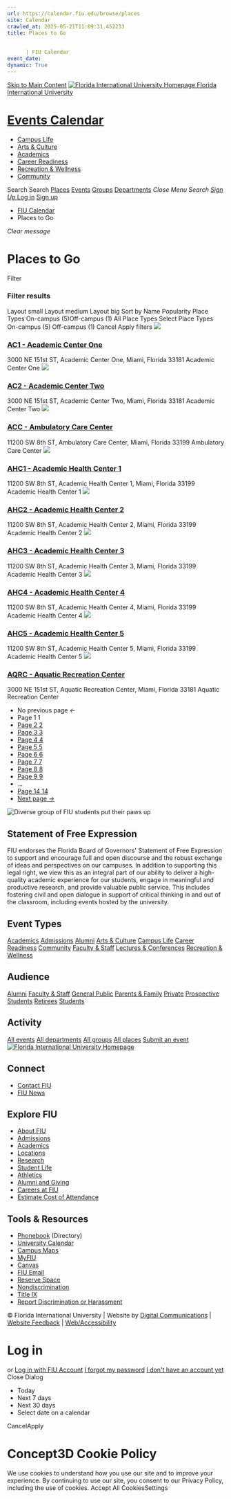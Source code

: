 ```yaml
---
url: https://calendar.fiu.edu/browse/places
site: Calendar
crawled_at: 2025-05-21T11:09:31.452233
title: Places to Go
    
    
      | FIU Calendar
event_date: 
dynamic: True
---
```


[Skip to Main Content](https://calendar.fiu.edu/search/places#main-content)
[![Florida International University Homepage](https://digicdn.fiu.edu/core/_assets/images/logo-top.png) Florida International University](https://www.fiu.edu)
# [Events Calendar ](https://calendar.fiu.edu/)
  * [Campus Life](https://calendar.fiu.edu/calendar?event_types%5B%5D=127595)
  * [Arts & Culture](https://calendar.fiu.edu/calendar?event_types%5B%5D=127590)
  * [Academics](https://calendar.fiu.edu/calendar?event_types%5B%5D=127582)
  * [Career Readiness](https://calendar.fiu.edu/calendar?event_types%5B%5D=127584)
  * [Recreation & Wellness](https://calendar.fiu.edu/calendar?event_types%5B%5D=127603)
  * [Community](https://calendar.fiu.edu/calendar?event_types%5B%5D=127601)


Search Search
[Places](https://calendar.fiu.edu/search/places) [Events](https://calendar.fiu.edu/calendar) [Groups](https://calendar.fiu.edu/search/groups) [Departments](https://calendar.fiu.edu/search/departments)
_Close Menu_
_Search_ [ _Sign Up_ ](https://calendar.fiu.edu/signup?school_id=234)
[Log in](https://calendar.fiu.edu/auth/shib_login?previous_url=https%3A%2F%2Fcalendar.fiu.edu%2Fadmin%2Fevents%2Fnew%2Fbasic-information) [Sign up](https://calendar.fiu.edu/signup?school_id=234)
  * [FIU Calendar](https://calendar.fiu.edu/)
  * Places to Go


_Clear message_
#  Places to Go 
Filter
### Filter results
Layout small Layout medium Layout big
Sort by
Name Popularity
Place Types On-campus (5)Off-campus (1)
All Place Types
Select Place Types On-campus (5) Off-campus (1)
Cancel Apply filters
[ ![](https://localist-images.azureedge.net/photos/728796/card/7c2266afa4f35b7c3ae0ea67e6051805ae8b9b07.jpg) ](https://calendar.fiu.edu/ac1)
### [AC1 - Academic Center One](https://calendar.fiu.edu/ac1)
3000 NE 151st ST, Academic Center One, Miami, Florida 33181
Academic Center One
[ ![](https://localist-images.azureedge.net/photos/664326/card/7eb1b843932ccca9c16245cc99f64d88370c9c69.jpg) ](https://calendar.fiu.edu/ac2)
### [AC2 - Academic Center Two](https://calendar.fiu.edu/ac2)
3000 NE 151st ST, Academic Center Two, Miami, Florida 33181
Academic Center Two
[ ![](https://localist-images.azureedge.net/photos/728797/card/87b0590996ed0afc90de76cc6ff93846d2134ccf.jpg) ](https://calendar.fiu.edu/acc)
### [ACC - Ambulatory Care Center](https://calendar.fiu.edu/acc)
11200 SW 8th ST, Ambulatory Care Center, Miami, Florida 33199
Ambulatory Care Center
[ ![](https://localist-images.azureedge.net/photos/728800/card/66a2c3dac1e6a8bddfbd7a272b589beb7faa7793.jpg) ](https://calendar.fiu.edu/ahc1)
### [AHC1 - Academic Health Center 1](https://calendar.fiu.edu/ahc1)
11200 SW 8th ST, Academic Health Center 1, Miami, Florida 33199
Academic Health Center 1
[ ![](https://localist-images.azureedge.net/photos/728802/card/d9c12e9d6e0f4b0147503189c0e5798d294e35d7.jpg) ](https://calendar.fiu.edu/ahc2)
### [AHC2 - Academic Health Center 2](https://calendar.fiu.edu/ahc2)
11200 SW 8th ST, Academic Health Center 2, Miami, Florida 33199
Academic Health Center 2
[ ![](https://localist-images.azureedge.net/photos/728803/card/2dd9801ca5f0817e73551858116ef379a3c9591b.jpg) ](https://calendar.fiu.edu/ahc3)
### [AHC3 - Academic Health Center 3](https://calendar.fiu.edu/ahc3)
11200 SW 8th ST, Academic Health Center 3, Miami, Florida 33199
Academic Health Center 3
[ ![](https://localist-images.azureedge.net/photos/728804/card/9ffbdf0f2c0966d6bec64d3c35f3b70a347ef216.jpg) ](https://calendar.fiu.edu/ahc4)
### [AHC4 - Academic Health Center 4](https://calendar.fiu.edu/ahc4)
11200 SW 8th ST, Academic Health Center 4, Miami, Florida 33199
Academic Health Center 4
[ ![](https://localist-images.azureedge.net/photos/728805/card/562088380048123d525aab09902358c6433f20ac.jpg) ](https://calendar.fiu.edu/ahc5)
### [AHC5 - Academic Health Center 5](https://calendar.fiu.edu/ahc5)
11200 SW 8th ST, Academic Health Center 5, Miami, Florida 33199
Academic Health Center 5
[ ![](https://localist-images.azureedge.net/photos/664326/card/7eb1b843932ccca9c16245cc99f64d88370c9c69.jpg) ](https://calendar.fiu.edu/aqrc)
### [AQRC - Aquatic Recreation Center](https://calendar.fiu.edu/aqrc)
3000 NE 151st ST, Aquatic Recreation Center, Miami, Florida 33181
Aquatic Recreation Center
  * No previous page _←_
  * Page 1 1
  * [ Page 2 2 ](https://calendar.fiu.edu/search/places/2)
  * [ Page 3 3 ](https://calendar.fiu.edu/search/places/3)
  * [ Page 4 4 ](https://calendar.fiu.edu/search/places/4)
  * [ Page 5 5 ](https://calendar.fiu.edu/search/places/5)
  * [ Page 6 6 ](https://calendar.fiu.edu/search/places/6)
  * [ Page 7 7 ](https://calendar.fiu.edu/search/places/7)
  * [ Page 8 8 ](https://calendar.fiu.edu/search/places/8)
  * [ Page 9 9 ](https://calendar.fiu.edu/search/places/9)
  * …
  * [ Page 14 14 ](https://calendar.fiu.edu/search/places/14)
  * [ Next page _→_ ](https://calendar.fiu.edu/search/places/2)


![Diverse group of FIU students put their paws up](https://www.fiu.edu/_assets/images/thumbnail-students-paw.jpg)
## Statement of Free Expression
FIU endorses the Florida Board of Governors' Statement of Free Expression to support and encourage full and open discourse and the robust exchange of ideas and perspectives on our campuses. In addition to supporting this legal right, we view this as an integral part of our ability to deliver a high-quality academic experience for our students, engage in meaningful and productive research, and provide valuable public service. This includes fostering civil and open dialogue in support of critical thinking in and out of the classroom, including events hosted by the university.
## Event Types
[Academics](https://calendar.fiu.edu/calendar?event_types%5B%5D=127582)
[Admissions](https://calendar.fiu.edu/calendar?event_types%5B%5D=127583)
[Alumni](https://calendar.fiu.edu/calendar?event_types%5B%5D=127589)
[Arts & Culture](https://calendar.fiu.edu/calendar?event_types%5B%5D=127590)
[Campus Life](https://calendar.fiu.edu/calendar?event_types%5B%5D=127595)
[Career Readiness](https://calendar.fiu.edu/calendar?event_types%5B%5D=127584)
[Community](https://calendar.fiu.edu/calendar?event_types%5B%5D=127601)
[Faculty & Staff](https://calendar.fiu.edu/calendar?event_types%5B%5D=127602)
[Lectures & Conferences](https://calendar.fiu.edu/calendar?event_types%5B%5D=127587)
[Recreation & Wellness](https://calendar.fiu.edu/calendar?event_types%5B%5D=127603)
## Audience
[Alumni](https://calendar.fiu.edu/calendar?event_types%5B%5D=121721)
[Faculty & Staff](https://calendar.fiu.edu/calendar?event_types%5B%5D=121720)
[General Public](https://calendar.fiu.edu/calendar?event_types%5B%5D=121722)
[Parents & Family](https://calendar.fiu.edu/calendar?event_types%5B%5D=36918157286658)
[Private](https://calendar.fiu.edu/calendar?event_types%5B%5D=129753)
[Prospective Students](https://calendar.fiu.edu/calendar?event_types%5B%5D=121723)
[Retirees](https://calendar.fiu.edu/calendar?event_types%5B%5D=37290279036119)
[Students](https://calendar.fiu.edu/calendar?event_types%5B%5D=121719)
## Activity
[All events](https://calendar.fiu.edu/calendar)
[All departments](https://calendar.fiu.edu/search/departments)
[All groups](https://calendar.fiu.edu/browse/groups)
[All places](https://calendar.fiu.edu/browse/places)
[Submit an event](https://calendar.fiu.edu/admin/events/new/basic-information)
[ ![Florida International University Homepage](https://digicdn.fiu.edu/core/_assets/images/footer-logo.svg) ](https://www.fiu.edu/)
## Connect
  * [Contact FIU](https://www.fiu.edu/about/contact-us/index.html)
  * [FIU News](https://news.fiu.edu/)


## Explore FIU
  * [About FIU](https://www.fiu.edu/about/index.html)
  * [Admissions](https://www.fiu.edu/admissions/index.html)
  * [Academics](https://www.fiu.edu/academics/index.html)
  * [Locations](https://www.fiu.edu/locations/index.html)
  * [Research](https://www.fiu.edu/research/index.html)
  * [Student Life](https://www.fiu.edu/student-life/index.html)
  * [Athletics](https://www.fiu.edu/athletics/index.html)
  * [Alumni and Giving](https://www.fiu.edu/alumni-and-giving/index.html)
  * [Careers at FIU](https://hr.fiu.edu/careers/)
  * [Estimate Cost of Attendance](https://onestop.fiu.edu/finances/estimate-your-costs/)


## Tools & Resources
  * [Phonebook](https://phonebook.fiu.edu) (Directory)
  * [University Calendar](https://calendar.fiu.edu/)
  * [Campus Maps](https://campusmaps.fiu.edu/)
  * [MyFIU](https://my.fiu.edu/)
  * [Canvas](https://canvas.fiu.edu)
  * [FIU Email](http://mail.fiu.edu/)
  * [Reserve Space](https://reservespace.fiu.edu/make-reservation/)
  * [Nondiscrimination](https://ace.fiu.edu/civil-rights-and-accessibility/harassment-and-discrimination/)
  * [Title IX](https://ace.fiu.edu/title-ix/)
  * [Report Discrimination or Harassment](https://report.fiu.edu/)


© Florida International University  | Website by [Digital Communications](https://stratcomm.fiu.edu/digital-print/websites/) | [Website Feedback](https://webforms.fiu.edu/view.php?id=370774&element_5=https://calendar.fiu.edu/https://calendar.fiu.edu/) | [Web/Accessibility](https://accessibility.fiu.edu/)
# Log in
or
[Log in with FIU Account](https://calendar.fiu.edu/auth/shib_login?previous_url=https%3A%2F%2Fcalendar.fiu.edu%2Fadmin%2Fevents%2Fnew%2Fbasic-information)
[I forgot my password](https://calendar.fiu.edu/auth/forgot) [I don't have an account yet](https://calendar.fiu.edu/signup?school_id=234)
Close Dialog
  * Today
  * Next 7 days
  * Next 30 days
  * Select date on a calendar


CancelApply
# Concept3D Cookie Policy
We use cookies to understand how you use our site and to improve your experience. By continuing to use our site, you consent to our Privacy Policy, including the use of cookies. 
Accept All CookiesSettings
